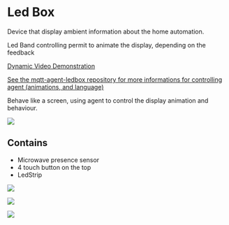 # Led Box



Device that display ambient information about the home automation. 

Led Band controlling permit to animate the display, depending on the feedback

[Dynamic Video Demonstration](https://www.youtube.com/watch?v=edEmEUA4E-M)

[See the mqtt-agent-ledbox repository for more informations for controlling agent (animations, and language)](https://github.com/mqttiotstuff/mqtt-agent-ledbox)

Behave like a screen, using agent to control the display animation and behaviour.



![](device.jpg)



## Contains

- Microwave presence sensor
- 4 touch button on the top
- LedStrip



![](ledbox1.jpg)

![](ledbox2.jpg)

![](top.jpg)





